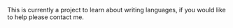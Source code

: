 This is currently a project to learn about writing languages, if you would like to help please contact me.
